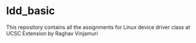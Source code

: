 # ldd_basic
This repository contains all the assignments for Linux device driver class at UCSC Extension by Raghav Vinjamuri
